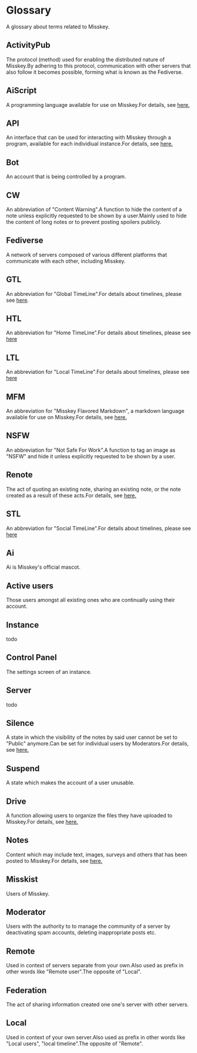 # Glossary
A glossary about terms related to Misskey.

## ActivityPub
The protocol (method) used for enabling the distributed nature of Misskey.By adhering to this protocol, communication with other servers that also follow it becomes possible, forming what is known as the Fediverse.

## AiScript
A programming language available for use on Misskey.For details, see [here.](../advanced/aiscript)

## API
An interface that can be used for interacting with Misskey through a program, available for each individiual instance.For details, see [here.](../advanced/api)

## Bot
An account that is being controlled by a program.

## CW
An abbreviation of "Content Warning".A function to hide the content of a note unless explicitly requested to be shown by a user.Mainly used to hide the content of long notes or to prevent posting spoilers publicly.

## Fediverse
A network of servers composed of various different platforms that communicate with each other, including Misskey.

## GTL
An abbreviation for "Global TimeLine".For details about timelines, please see [here](../features/timeline).

## HTL
An abbreviation for "Home TimeLine".For details about timelines, please see [here](../features/timeline)

## LTL
An abbreviation for "Local TimeLine".For details about timelines, please see [here](../features/timeline)

## MFM
An abbreviation for "Misskey Flavored Markdown", a markdown language available for use on Misskey.For details, see [here.](../features/mfm)

## NSFW
An abbreviation for "Not Safe For Work".A function to tag an image as "NSFW" and hide it unless explicitly requested to be shown by a user.

## Renote
The act of quoting an existing note, sharing an existing note, or the note created as a result of these acts.For details, see [here.](../features/note)

## STL
An abbreviation for "Social TimeLine".For details about timelines, please see [here](../features/timeline)

## Ai
Ai is Misskey's official mascot.

## Active users
Those users amongst all existing ones who are continually using their account.

## Instance
todo

## Control Panel
The settings screen of an instance.

## Server
todo

## Silence
A state in which the visibility of the notes by said user cannot be set to "Public" anymore.Can be set for individual users by Moderators.For details, see [here.](../features/silence)

## Suspend
A state which makes the account of a user unusable.

## Drive
A function allowing users to organize the files they have uploaded to Misskey.For details, see [here.](../features/drive)

## Notes
Content which may include text, images, surveys and others that has been posted to Misskey.For details, see [here.](../features/note)

## Misskist
Users of Misskey.

## Moderator
Users with the authority to to manage the community of a server by deactivating spam accounts, deleting inappropriate posts etc.

## Remote
Used in context of servers separate from your own.Also used as prefix in other words like "Remote user".The opposite of "Local".

## Federation
The act of sharing information created one one's server with other servers.

## Local
Used in context of your own server.Also used as prefix in other words like "Local users", "local timeline".The opposite of "Remote".

